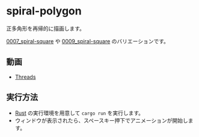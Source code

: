 # spiral-polygon

正多角形を再帰的に描画します。

[0007_spiral-square](../0007_spiral-square) や [0009_spiral-square](../0009_spiral-triangle) のバリエーションです。

## 動画

* [Threads](https://www.threads.net/@usamik26/post/C2o-m6pR_xJ)

## 実行方法

* [Rust](https://www.rust-lang.org/ja/) の実行環境を用意して `cargo run` を実行します。
* ウィンドウが表示されたら、スペースキー押下でアニメーションが開始します。

